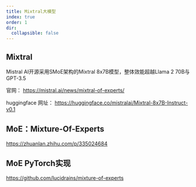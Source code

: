 ```yaml
---
title: Mixtral大模型
index: true
order: 1
dir:
  collapsible: false
---
```



## Mixtral

Mistral AI开源采用SMoE架构的Mixtral 8x7B模型，整体效能超越Llama 2 70B与GPT-3.5

官网：
<https://mistral.ai/news/mixtral-of-experts/>

huggingface 网址：
<https://huggingface.co/mistralai/Mixtral-8x7B-Instruct-v0.1>


## MoE：Mixture-Of-Experts

<https://zhuanlan.zhihu.com/p/335024684>

## MoE PyTorch实现


<https://github.com/lucidrains/mixture-of-experts>

